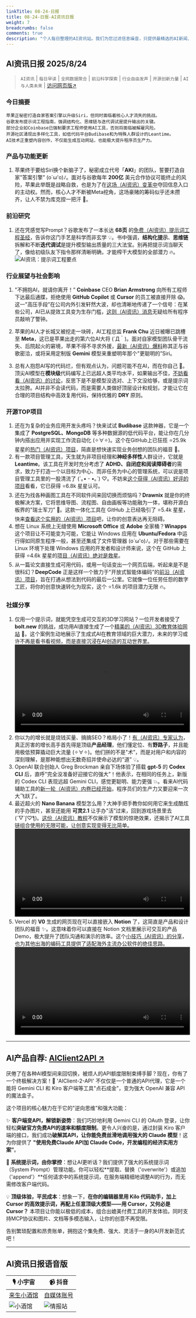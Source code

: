 ```yaml
---
linkTitle: 08-24-日报
title: 08-24-日报-AI资讯日报
weight: 7
breadcrumbs: false
comments: true
description: "个人每日整理的AI资讯站。我们为您过滤信息噪音，只提供最精选的AI新闻、最实用的AI工具与AI教程，助您高效获取人工智能领域的前沿动态"
---
```


## AI资讯日报 2025/8/24

>  `AI资讯` | `每日早读` | `全网数据聚合` | `前沿科学探索` | `行业自由发声` | `开源创新力量` | `AI与人类未来` | [访问网页版↗️](https://ai.hubtoday.app/)



### **今日摘要**

```
苹果正秘密打造自家答案引擎以升级Siri，但同时面临着核心人才流失的挑战。
谷歌发布提示词工程指南，强调结构化、思维链与迭代调试是提升输出的关键。
部分企业如Coinbase已强制要求工程师使用AI工具，否则将面临被解雇风险。
开源社区涌现出多样化工具，如低代码平台Budibase和为特殊人群设计的Leantime。
AI技术正重塑内容创作，不仅能生成互动网站，也能极大提升程序员生产力。
```



### 产品与功能更新
1. 苹果终于要给Siri换个新脑子了，秘密成立代号「**AKI**」的团队，誓要打造自家"答案引擎” (o´ω'o)ﾉ。面对与谷歌每年 **200亿** 美元合作协议可能终止的风险，苹果此举既是战略自救，也是为了在[这场（AI资讯）变革中](https://mp.weixin.qq.com/s?__biz=MzI3MTA0MTk1MA==&mid=2652621987&idx=3&sn=cc6ea23b08dcd3f20b84154878098de2)夺回信息入口的主动权。然而，核心人才不断被Meta挖角，这场豪赌的筹码似乎还未攒齐，让人不禁为库克捏一把汗 🤔。

### 前沿研究
1. 还在凭感觉写Prompt？谷歌发布了一本长达 **68页** 的[免费（AI资讯）提示词工程圣经](https://www.kaggle.com/whitepaper-prompt-engineering)，告诉你这门手艺是科学而非玄学 💡。书中强调，**结构化提示**、**思维链**拆解和不断**迭代调试**是提升模型输出质量的三大法宝。别再把提示词当聊天了，像给初级队友下指令那样清晰明确，才能榨干大模型的全部潜力 🔥。
<br/>![AI资讯：提示词工程要点](https://cdnv2.ruguoapp.com/Fu6ZFW9JoeF4TorNnPUHjuqNLi44v3.png)<br/>

### 行业展望与社会影响
1. "不拥抱AI，就请你离开！” **Coinbase** CEO **Brian Armstrong** 向所有工程师下达最后通牒，拒绝使用 **GitHub Copilot** 或 **Cursor** 的员工被直接开除 😱。这一"高压手段”在公司内外引发轩然大波，却也清晰地传递了一个信号：在某些公司，AI已从提效工具变为生存门槛，[这则（AI资讯）消息](https://www.jiqizhixin.com/articles/2025-08-23-2)无疑给所有程序员敲响了警钟。

2. 苹果的AI人才长城又被挖走一块砖，AI工程总监 **Frank Chu** 近日被曝已跳槽至 **Meta**，这已是苹果出走的第六位AI大将 (´Д｀)。面对自家模型团队骨干流失、后院起火的窘境，苹果不得不寻求外援，[最新（AI资讯）爆料](https://mp.weixin.qq.com/s?__biz=MzI3MTA0MTk1MA==&mid=2652621987&idx=2&sn=2d2538a6dfb074a7d136401c29109880)称其正与谷歌密洽，或将采用定制版 **Gemini** 模型来重塑明年那个"更聪明的”Siri。

3. 总有人抱怨AI写的代码烂，但有观点认为，问题可能不在AI，而在你自己 🤔。顶尖AI模型在**模块级**代码编写上已远超人类平均水平，如果输出不佳，[不妨看看（AI资讯）的讨论](https://x.com/dotey/status/1958924994475335856)，反思下是不是模型没选对、上下文没给够，或是提示词太拉胯。AI并非不会读代码，而是需要人类做好顶层设计和规划，才能让它在合理的项目结构中高效复用代码，保持优雅的 **DRY** 原则。

### 开源TOP项目
1. 还在为复杂的业务应用开发头疼吗？快来试试 **Budibase** 这款神器，它是一个集成了 **PostgreSQL、MongoDB** 等多种数据源的低代码平台，能让你在几分钟内搭出应用并实现工作流自动化 (✧∀✧)。这个在GitHub上已狂揽 ⭐25.9k 星星的[热门（AI资讯）项目](https://github.com/Budibase/budibase)，简直是想快速实现业务创想的团队的福音 🚀。
2. 有一款项目管理工具，天生就为非项目经理和**神经多样性**人群设计，它就是 **Leantime**。该工具在开发时充分考虑了 **ADHD、自闭症和阅读障碍者**的需求，致力于打造一个以目标为中心、而非任务为中心的管理系统，可以说是项目管理工具里的一股清流了 (´｡• ᵕ •｡`) ♡。不妨来[这个获得（AI资讯）好评的项目](https://github.com/Leantime/leantime)看看，它已获得 ⭐6.8k 星星认可。
3. 还在为找各种画图工具在不同软件间来回切换而烦恼吗？**Drawnix** 就是你的终极解决方案，它将思维导图、流程图、自由画板等功能融为一体，堪称开源白板界的"瑞士军刀” 🎨。这款一体化工具在 GitHub 上已经吸引了 ⭐5.4k 星星，快来[查看这个实用的（AI资讯）项目](https://github.com/plait-board/drawnix)吧，让你的创意表达再无阻碍。
4. 想在 Linux 系统上无缝使用 **Microsoft Office** 或 **Adobe** 全家桶？**Winapps** 这个项目让不可能变为可能，它能让 Windows 应用在 **Ubuntu/Fedora** 中运行得如同原生程序一般，甚至还集成了文件管理器 (o´ω'o)ﾉ。对于那些需要在 Linux 环境下处理 Windows 应用的开发者和设计师来说，这个在 GitHub 上获得 ⭐4.6k 星星的[项目（AI资讯）绝对是救星](https://github.com/winapps-org/winapps)。
5. 从一篇论文直接生成可用代码，或用一句话变出一个网页后端，听起来是不是很科幻？**DeepCode** 正是这样一个致力于"开放式智能体编码”的[前沿（AI资讯）项目](https://github.com/HKUDS/DeepCode)，旨在打通从想法到代码的最后一公里。它就像一位任劳任怨的数字工匠，将你的创意快速转化为现实，这个 ⭐1.6k 的项目潜力无限 🔥。

### 社媒分享
1. 仅用一个提示词，就能凭空生成可交互的3D学习网站？一位开发者接受了 **bolt.new** 的挑战，成功用AI直接生成了一个[精美的（AI资讯）3D教育体验网站](https://x.com/boltdotnew/status/1958980158318420189) 🚀。这个案例生动地展示了生成式AI在教育领域的巨大潜力，未来的学习或许不再是看书看视频，而是直接沉浸在AI创造的互动世界里。
<br/><video src="https://source.hubtoday.app/images/2025/08/news_01k3bqnh6bek2rxpyz7fy2dpzd.mp4" controls="controls" width="100%"></video><br/>
2. 你以为的增长就是烧钱买量、搞搞SEO？格局小了！[有（AI资讯）专家认为](https://x.com/Yangyixxxx/status/1959228631991103774)，真正厉害的增长高手首先得是顶级**产品经理**，他们懂定位、有**野路子**，并且能用极低预算撬动巨大流量 (✧∀✧)。他们拼的不是"术”，而是对用户和内容的深刻理解，是那种能想出无数奇招并使命必达的"道” 💡。
3. OpenAI 联合创始人 Greg Brockman 亲自下场体验了搭载 **gpt-5** 的 **Codex CLI** 后，直呼"完全没准备好迎接它的强大”！他表示，在相同的任务上，新版的 Codex CLI 表现远超 Gemini CLI，感觉更聪明、能力更强 💥。看来AI代码辅助工具的[新一轮（AI资讯）内卷已经开始](https://x.com/gdb/status/1959209931267297586)，程序员们的生产力又要迎来一次大飞跃了。
4. 最近超火的 **Nano Banana** 模型怎么用？大神手把手教你如何用它来生成酷炫的手办图片，甚至还能用 **可灵2.1** 让手办"活”过来，回到游戏场景里去 (´▽`ʃ♡ƪ)。[这份（AI资讯）教程](https://x.com/op7418/status/1959185742409924750)不仅展示了模型的惊艳效果，还揭示了AI工具链组合使用的无限可能，让创意实现变得无比简单。
<br/><video src="https://source.hubtoday.app/images/2025/08/news_01k3bqpkyefcp8sprt22x5b3rt.mp4" controls="controls" width="100%"></video><br/>
5. Vercel 的 **V0** 生成的网页现在可以直接嵌入 **Notion** 了，这简直是产品和设计团队的福音 ✨。这意味着你可以直接在 Notion 文档里展示可交互的产品 Demo，极大提升了团队沟通和演示的效率。这个[小技巧（AI资讯）的分享](https://x.com/op7418/status/1959095632423264276)，也为其他出海的编码工具提供了适配海外主流办公软件的绝佳思路。
<br/><video src="https://source.hubtoday.app/images/2025/08/news_01k3bqqkzmfxwt88yc211c4j9j.mp4" controls="controls" width="100%"></video><br/>
    
---

## **AI产品自荐: [AIClient2API ↗️](https://github.com/justlovemaki/AIClient-2-API)**

厌倦了在各种AI模型间来回切换，被烦人的API额度限制束缚手脚？现在，你有了一个终极解决方案！🎉 'AIClient-2-API' 不仅仅是一个普通的API代理，它是一个能将 Gemini CLI 和 Kiro 客户端等工具"点石成金”，变为强大 OpenAI 兼容 API 的魔法盒子。

这个项目的核心魅力在于它的"逆向思维”和强大功能：

✨ **客户端变API，解锁新姿势**：我们巧妙地利用 Gemini CLI 的 OAuth 登录，让你轻松**突破官方免费API的速率和额度限制**。更令人兴奋的是，通过封装 Kiro 客户端的接口，我们成功**破解其API，让你能免费丝滑地调用强大的 Claude 模型**！这为你提供了 **"使用免费Claude API加 Claude Code，开发编程的经济实用方案”**。

🔧 **系统提示词，由你掌控**：想让AI更听话？我们提供了强大的系统提示词（System Prompt）管理功能。你可以轻松**提取、替换（'overwrite'）或追加（'append'）**任何请求中的系统提示词，在服务端精细地调整AI的行为，而无需修改客户端代码。

💡 **顶级体验，平民成本**：想象一下，**在你的编辑器里用 Kilo 代码助手，加上 Cursor 的高效提示词，再配上任意顶级大模型——用 Cursor，又何必是 Cursor？** 本项目让你能以极低的成本，组合出媲美付费工具的开发体验。同时支持MCP协议和图片、文档等多模态输入，让你的创意不再受限。

告别繁琐配置和昂贵账单，拥抱这个集免费、强大、灵活于一身的AI开发新范式吧！
    


---

## **AI资讯日报语音版**

| 🎙️ **小宇宙** | 📹 **抖音** |
| --- | --- |
| [来生小酒馆](https://www.xiaoyuzhoufm.com/podcast/683c62b7c1ca9cf575a5030e)  |   [自媒体账号](https://www.douyin.com/user/MS4wLjABAAAAwpwqPQlu38sO38VyWgw9ZjDEnN4bMR5j8x111UxpseHR9DpB6-CveI5KRXOWuFwG)| 
| ![小酒馆](https://source.hubtoday.app/images/2025/08/news_01k3bqqrbwexarjkgdns446tfa.avif) | ![情报站](https://source.hubtoday.app/images/2025/08/news_01k3bqqt1efbf80zgh54fne46e.avif) |

    


